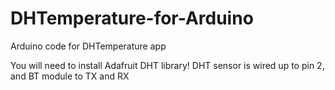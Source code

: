 # DHTemperature-for-Arduino
Arduino code for DHTemperature app

You will need to install Adafruit DHT library!
DHT sensor is wired up to pin 2, and BT module to TX and RX
